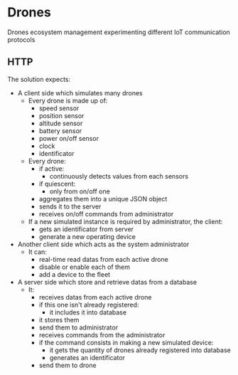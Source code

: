 # Drones
Drones ecosystem management experimenting different IoT communication protocols
## HTTP
The solution expects:
- A client side which simulates many drones
	- Every drone is made up of:
		- speed sensor 
		- position sensor
		- altitude sensor
		- battery sensor
		- power on/off sensor
		- clock
		- identificator
	- Every drone:
		- if active:
			- continuously detects values from each sensors
		- if quiescent:
			- only from on/off one
		- aggregates them into a unique JSON object 
		- sends it to the server
		- receives on/off commands from administrator
	- If a new simulated instance is required by administrator, the client:
		- gets an identificator from server
		- generate a new operating device
- Another client side which acts as the system administrator
	- It can: 
		- real-time read datas from each active drone
		- disable or enable each of them
		- add a device to the fleet
- A server side which store and retrieve datas from a database
	- It:
		- receives datas from each active drone
		- if this one isn't already registered:
			- it includes it into database
		- it stores them
		- send them to administrator
		- receives commands from the administrator
		- if the command consists in making a new simulated device:
			- it gets the quantity of drones already registered into database
			- generates an identificator
		- send them to drone 
